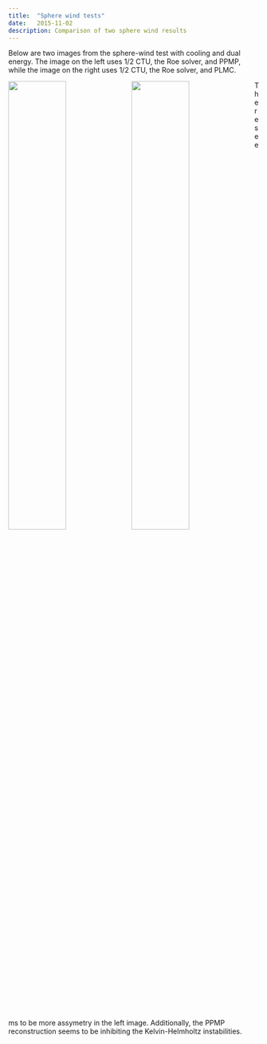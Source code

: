 ```yaml
---
title:  "Sphere wind tests"
date:   2015-11-02
description: Comparison of two sphere wind results 
---
```


Below are two images from the sphere-wind test with cooling and dual energy. The image on the left uses
1/2 CTU, the Roe solver, and PPMP, while the image on the right uses 1/2 CTU, the Roe solver, and PLMC.

<img style="float: left; width: 48%; margin-right: 1%; margin-bottom: 0.5em;" src="{{ site.url }}assets/images/cloud_roe_ppmp.png">
<img style="float: left; width: 48%; margin-right: 1%; margin-bottom: 0.5em;" src="{{ site.url }}assets/images/cloud_roe_plmc.png">

There seems to be more assymetry in the left image. Additionally, the PPMP reconstruction seems to be 
inhibiting the Kelvin-Helmholtz instabilities.
